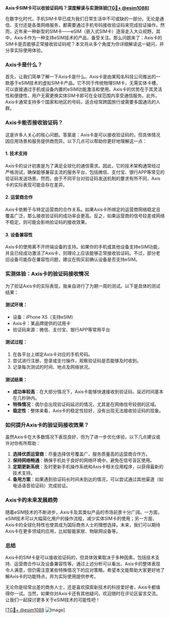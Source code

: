**Axis卡SIM卡可以收验证码吗？深度解读与实测体验[[TG💪+ @esim1088](https://t.me/s/esim1088)]**

在数字化时代，手机SIM卡早已成为我们日常生活中不可或缺的一部分。无论是通信、支付还是各类网络服务，都需要通过手机号码接收验证码来完成验证操作。然而，近年来一种新型的SIM卡——eSIM（嵌入式SIM卡）逐渐走入大众视野。其中，Axis卡作为一种支持eSIM技术的产品，备受关注。那么问题来了：Axis卡的SIM卡是否能够正常接收验证码呢？本文将从多个角度为你详细解读这一疑问，并分享实际使用体验。

### Axis卡是什么？

首先，让我们简单了解一下Axis卡是什么。Axis卡是由某知名科技公司推出的一款基于eSIM技术的虚拟SIM卡产品。它不同于传统物理SIM卡，无需实体卡槽，可以直接通过手机或设备内置的eSIM功能激活和使用。Axis卡的优势在于其灵活性和便捷性，用户无需更换实体SIM卡即可在全球范围内享受通信服务。此外，Axis卡通常支持多个国家和地区的号码，适合经常跨国旅行或需要多国通讯的人群。

### Axis卡能否接收验证码？

这是许多人关心的核心问题。答案是：Axis卡是可以接收验证码的，但具体情况因应用场景和服务提供商而异。以下几点可以帮助你更好地理解这一点：

#### 1. **技术支持**
Axis卡的设计初衷是为了满足全球化的通信需求。因此，它的技术架构通常经过严格测试，确保能够兼容主流的服务平台，包括微信、支付宝、银行APP等常见的验证码发送场景。然而，由于不同平台对验证码发送机制的要求有所不同，Axis卡的实际表现可能会存在差异。

#### 2. **运营商合作**
Axis卡依赖于与特定运营商的合作关系。如果Axis卡所绑定的运营商网络稳定且覆盖广泛，那么接收验证码的成功率会更高。反之，如果运营商的信号较差或网络不稳定，则可能会影响验证码的接收效果。

#### 3. **设备兼容性**
Axis卡的使用离不开终端设备的支持。如果你的手机或其他设备支持eSIM功能，并且已经成功激活了Axis卡，则理论上应该能够正常接收验证码。不过，部分老旧设备可能存在兼容性问题，建议在购买前确认设备是否支持eSIM。

### 实测体验：Axis卡的验证码接收情况

为了验证Axis卡的实际表现，我亲自进行了为期一周的测试。以下是具体的测试结果：

#### 测试环境：
- 设备：iPhone XS（支持eSIM）
- Axis卡：某品牌提供的试用卡
- 验证码来源：微信、支付宝、银行APP等常用平台

#### 测试过程：
1. 在各平台上绑定Axis卡对应的手机号码。
2. 尝试进行注册、登录或支付操作，观察验证码是否能够及时收到。
3. 记录每次测试的时间、地点及网络状况。

#### 测试结果：
- **成功率较高**：在大部分情况下，Axis卡能够快速接收到验证码，延迟时间基本在几秒钟内。
- **特殊情况**：偶尔会出现验证码延迟的情况，尤其是在网络信号较弱的区域。
- **稳定性**：整体来看，Axis卡的稳定性较好，没有出现无法接收验证码的现象。

### 如何提升Axis卡的验证码接收效果？

虽然Axis卡在大多数情况下表现良好，但为了进一步优化体验，以下几点建议或许对你有所帮助：

1. **选择优质运营商**：尽量选择信号覆盖广、服务质量高的运营商合作方。
2. **保持网络畅通**：确保手机处于良好的网络环境中，避免在信号盲区使用。
3. **定期更新系统**：及时更新手机操作系统和Axis卡相关应用程序，以获得最新的技术支持。
4. **备用方案**：如果遇到验证码长时间未到达的情况，可以尝试通过其他渠道（如电话语音验证码）完成验证。

### Axis卡的未来发展趋势

随着eSIM技术的不断进步，Axis卡及其类似产品的市场前景十分广阔。一方面，eSIM技术可以大幅简化用户的操作流程，减少实体SIM卡的使用；另一方面，Axis卡的全球化特性也使其成为国际商务人士的理想选择。未来，我们可以期待Axis卡在更多领域的应用，比如智能家居、物联网设备等。

### 总结

Axis卡的SIM卡是可以接收验证码的，但具体效果取决于多种因素，包括技术支持、运营商合作以及设备兼容性等。通过上述分析可以看出，Axis卡的整体表现令人满意，但仍需注意某些特殊情况下的应对策略。希望本文能帮助大家更好地了解Axis卡的功能特点，并为实际使用提供参考。

无论你是经常出差的商务人士，还是喜欢探索新技术的科技爱好者，Axis卡都值得你一试。当然，如果你对Axis卡还有其他疑问，欢迎随时在评论区留言交流。让我们一起探讨更多关于eSIM技术的可能性吧！

[[TG💪+ @esim1088](https://t.me/s/esim1088) ![Image](https://i.postimg.cc/4NQfJmqS/Snipaste-2025-05-13-00-14-12.png)]